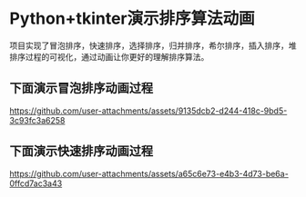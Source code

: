 # Python+tkinter演示排序算法动画

项目实现了冒泡排序，快速排序，选择排序，归并排序，希尔排序，插入排序，堆排序过程的可视化，通过动画让你更好的理解排序算法。
## 下面演示冒泡排序动画过程
https://github.com/user-attachments/assets/9135dcb2-d244-418c-9bd5-3c93fc3a6258
## 下面演示快速排序动画过程
https://github.com/user-attachments/assets/a65c6e73-e4b3-4d73-be6a-0ffcd7ac3a43


